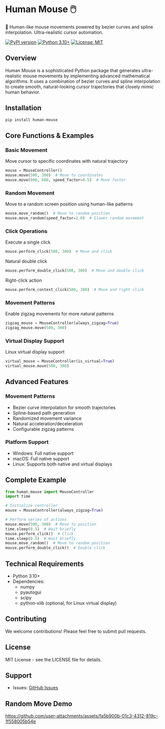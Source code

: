 # Human Mouse 🖱️

🎯 Human-like mouse movements powered by bezier curves and spline interpolation. Ultra-realistic cursor automation.

[![PyPI version](https://badge.fury.io/py/human-mouse.svg)](https://badge.fury.io/py/human-mouse)
[![Python 3.10+](https://img.shields.io/badge/python-3.10+-blue.svg)](https://www.python.org/downloads/)
[![License: MIT](https://img.shields.io/badge/License-MIT-yellow.svg)](https://opensource.org/licenses/MIT)

## Overview

Human Mouse is a sophisticated Python package that generates ultra-realistic mouse movements by implementing advanced mathematical algorithms. It uses a combination of bezier curves and spline interpolation to create smooth, natural-looking cursor trajectories that closely mimic human behavior.

## Installation

```bash
pip install human-mouse
```

## Core Functions & Examples

### Basic Movement

Move cursor to specific coordinates with natural trajectory

```python
mouse = MouseController()
mouse.move(500, 300)  # Move to coordinates
mouse.move(800, 600, speed_factor=0.5)  # Move faster
```

### Random Movement

Move to a random screen position using human-like patterns

```python
mouse.move_random()  # Move to random position
mouse.move_random(speed_factor=2.0)  # Slower random movement
```

### Click Operations
    
Execute a single click

```python
mouse.perform_click(500, 300)  # Move and click
```

Natural double click
```python
mouse.perform_double_click(500, 300)  # Move and double click
```

Right-click action
```python
mouse.perform_context_click(500, 300)  # Move and right click
```

### Movement Patterns

Enable zigzag movements for more natural patterns
```python
zigzag_mouse = MouseController(always_zigzag=True)
zigzag_mouse.move(500, 300)
```

### Virtual Display Support

Linux virtual display support
```python
virtual_mouse = MouseController(is_virtual=True)
virtual_mouse.move(500, 300)
```

## Advanced Features

### Movement Patterns
- Bezier curve interpolation for smooth trajectories
- Spline-based path generation
- Randomized movement variance
- Natural acceleration/deceleration
- Configurable zigzag patterns

### Platform Support
- Windows: Full native support
- macOS: Full native support
- Linux: Supports both native and virtual displays

## Complete Example

```python
from human_mouse import MouseController
import time

# Initialize controller
mouse = MouseController(always_zigzag=True)

# Perform series of actions
mouse.move(500, 300)  # Move to position
time.sleep(0.5)  # Wait briefly
mouse.perform_click()  # Click
time.sleep(0.5)  # Wait briefly
mouse.move_random()  # Move to random position
mouse.perform_double_click()  # Double click
```

## Technical Requirements

- Python 3.10+
- Dependencies:
  - numpy
  - pyautogui
  - scipy
  - python-xlib (optional, for Linux virtual display)

## Contributing

We welcome contributions! Please feel free to submit pull requests.

## License

MIT License - see the LICENSE file for details.

## Support

- Issues: [GitHub Issues](https://github.com/sarperavci/human_mouse/issues)

## Random Move Demo

https://github.com/user-attachments/assets/fa5b900b-01c3-4312-819c-1f558005b54e